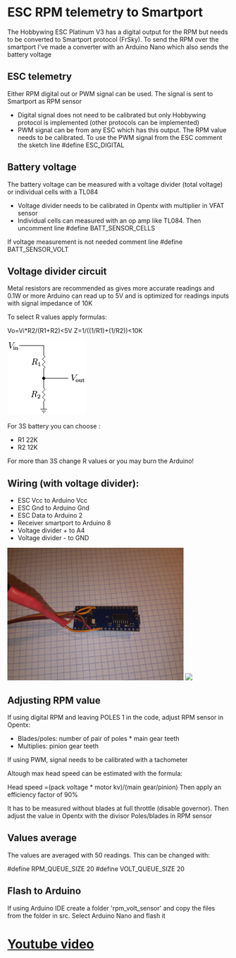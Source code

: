# ESC RPM telemetry to Smartport

The Hobbywing ESC Platinum V3 has a digital output for the RPM but needs to be converted to Smartport protocol (FrSky). To send the RPM over the smartport I've made a converter with an Arduino Nano which also sends the battery voltage

## ESC telemetry

Either RPM digital out or PWM signal can be used. The signal is sent to Smartport as RPM sensor

- Digital signal does not need to be calibrated but only Hobbywing protocol is implemented (other protocols can be implemented)
- PWM signal can be from any ESC which has this output. The RPM value needs to be calibrated. To use the PWM signal from the ESC comment the sketch line #define ESC_DIGITAL

## Battery voltage

The battery voltage can be measured with a voltage divider (total voltage) or individual cells with a TL084 

- Voltage divider needs to be calibrated in Opentx with multiplier in VFAT sensor
- Individual cells can measured with an op amp like TL084. Then uncomment line #define BATT_SENSOR_CELLS 

If voltage measurement is not needed comment line #define BATT_SENSOR_VOLT

## Voltage divider circuit

Metal resistors are recommended as gives more accurate readings and 0.1W or more
Arduino can read up to 5V and is optimized for readings inputs with signal impedance of 10K

To select R values apply formulas: 

Vo=Vi*R2/(R1+R2)<5V
Z=1/((1/R1)+(1/R2))<10K

![Image](./images/Resistive_divider.png?raw=true)

For 3S battery you can choose :

- R1 22K
- R2 12K

For more than 3S change R values or you may burn the Arduino!

## Wiring (with voltage divider):

- ESC Vcc to Arduino Vcc
- ESC Gnd to Arduino Gnd
- ESC Data to Arduino 2
- Receiver smartport to Arduino 8
- Voltage divider + to A4
- Voltage divider - to GND

<img src="./images/nano1.jpg" width="400">
<img src="./images/nano2.jpg" width="400">

## Adjusting RPM value

If using digital RPM and leaving POLES 1 in the code, adjust RPM sensor in Opentx:

- Blades/poles: number of pair of poles * main gear teeth
- Multiplies: pinion gear teeth

If using PWM, signal needs to be calibrated with a tachometer

Altough max head speed can be estimated with the formula: 

Head speed =(pack voltage * motor kv)/(main gear/pinion)
Then apply an efficiency factor of 90%

It has to be measured without blades at full throttle (disable governor). Then adjust the value in Opentx with the divisor Poles/blades in RPM sensor

## Values average

The values are averaged with 50 readings. This can be changed with:

#define RPM_QUEUE_SIZE 20
#define VOLT_QUEUE_SIZE 20

## Flash to Arduino

If using Arduino IDE create a folder 'rpm_volt_sensor' and copy the files from the folder in src. Select Arduino Nano and flash it

# [Youtube video](https://youtu.be/q-e1SoEPNao)
